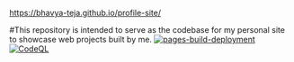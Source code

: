 
https://bhavya-teja.github.io/profile-site/

#This repository is intended to serve as the codebase for my personal site to showcase web projects built by me.
[![pages-build-deployment](https://github.com/bhavya-teja/profile-site/actions/workflows/pages/pages-build-deployment/badge.svg)](https://github.com/bhavya-teja/profile-site/actions/workflows/pages/pages-build-deployment)
[![CodeQL](https://github.com/bhavya-teja/profile-site/actions/workflows/codeql.yml/badge.svg)](https://github.com/bhavya-teja/profile-site/actions/workflows/codeql.yml)

